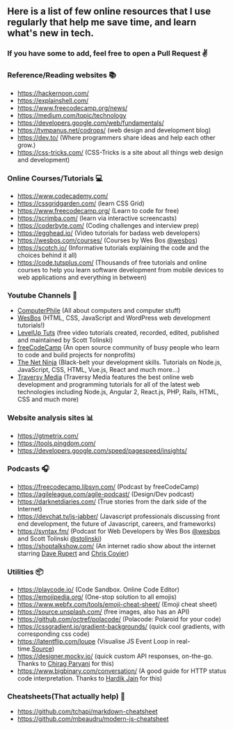 ## Here is a list of few online resources that I use regularly that help me save time, and learn what's new in tech.

### If you have some to add, feel free to open a Pull Request :v:



### Reference/Reading websites :books:

- <https://hackernoon.com/>
- <https://explainshell.com/>
- <https://www.freecodecamp.org/news/>
- <https://medium.com/topic/technology>
- <https://developers.google.com/web/fundamentals/>
- <https://tympanus.net/codrops/> (web design and development blog)
- <https://dev.to/> (Where programmers share ideas and help each other grow.)
- <https://css-tricks.com/> (CSS-Tricks is a site about all things web design and development)

### Online Courses/Tutorials :computer:

- <https://www.codecademy.com/>
- <https://cssgridgarden.com/> (learn CSS Grid)
- <https://www.freecodecamp.org/> (Learn to code for free)
- <https://scrimba.com/> (learn via interactive screencasts)
- <https://coderbyte.com/> (Coding challenges and interview prep)
- <https://egghead.io/> (Video tutorials for badass web developers)
- <https://wesbos.com/courses/> (Courses by Wes Bos [@wesbos](https://twitter.com/wesbos))
- <https://scotch.io/> (Informative tutorials explaining the code and the choices behind it all)
- <https://code.tutsplus.com/> (Thousands of free tutorials and online courses to help you learn software development from mobile devices to web applications and everything in between)

### Youtube Channels :movie_camera:

- [ComputerPhile](<https://www.youtube.com/user/Computerphile>) (All about computers and computer stuff)
- [WesBos](<https://www.youtube.com/user/wesbos>) (HTML, CSS, JavaScript and WordPress web development tutorials!)
- [LevelUp Tuts](<https://www.youtube.com/user/LevelUpTuts>) (free video tutorials created, recorded, edited, published and maintained by Scott Tolinski)
- [freeCodeCamp](<https://www.youtube.com/channel/UC8butISFwT-Wl7EV0hUK0BQ>) (An open source community of busy people who learn to code and build projects for nonprofits)
- [The Net Ninja](<https://www.youtube.com/channel/UCW5YeuERMmlnqo4oq8vwUpg>) (Black-belt your development skills. Tutorials on Node.js, JavaScript, CSS, HTML, Vue.js, React and much more...)
- [Traversy Media](<https://www.youtube.com/user/TechGuyWeb>) (Traversy Media features the best online web development and programming tutorials for all of the latest web technologies including Node.js, Angular 2, React.js, PHP, Rails, HTML, CSS and much more)

### Website analysis sites :bar_chart:

- <https://gtmetrix.com/>
- <https://tools.pingdom.com/>
- <https://developers.google.com/speed/pagespeed/insights/>

### Podcasts :headphones:

- <https://freecodecamp.libsyn.com/> (Podcast by freeCodeCamp)
- <https://agileleague.com/agile-podcast/> (Design/Dev podcast)
- <https://darknetdiaries.com/> (True stories from the dark side of the Internet)
- <https://devchat.tv/js-jabber/> (Javascript professionals discussing front end development, the future of Javascript, careers, and frameworks)
- <https://syntax.fm/> (Podcast for Web Developers by Wes Bos [@wesbos](https://twitter.com/wesbos) and Scott Tolinski [@stolinski](https://twitter.com/stolinski))
- <https://shoptalkshow.com/> (An internet radio show about the internet starring [Dave Rupert](http://daverupert.com/) and [Chris Coyier](http://chriscoyier.net/))

### Utilities :package:

- <https://playcode.io/> (Code Sandbox. Online Code Editor)
- <https://emojipedia.org/> (One-stop solution to all emojis)
- <https://www.webfx.com/tools/emoji-cheat-sheet/> (Emoji cheat sheet)
- <https://source.unsplash.com/> (free images, also has an API)
- <https://github.com/octref/polacode/> (Polacode: Polaroid for your code)
- <https://cssgradient.io/gradient-backgrounds/> (quick cool gradients, with corresponding css code)
- <https://latentflip.com/loupe> (Visualise JS Event Loop in real-time.[Source](https://www.youtube.com/watch?v=8aGhZQkoFbQ&ab_channel=JSConf))
- <https://designer.mocky.io/> (quick custom API responses, on-the-go. Thanks to [Chirag Paryani](https://github.com/cparyani) for this)
- <https://www.bigbinary.com/conversation/> (A good guide for HTTP status code interpretation. Thanks to [Hardik Jain](https://github.com/hardikhappy) for this)

### Cheatsheets(That actually help) :scroll:

- <https://github.com/tchapi/markdown-cheatsheet>
- <https://github.com/mbeaudru/modern-js-cheatsheet>
